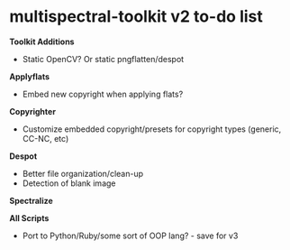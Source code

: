 multispectral-toolkit v2 to-do list
===================================

**Toolkit Additions**

* Static OpenCV? Or static pngflatten/despot


**Applyflats**

* Embed new copyright when applying flats?
  
  
**Copyrighter**

* Customize embedded copyright/presets for copyright types (generic, CC-NC, etc)
  
  
**Despot**

* Better file organization/clean-up
* Detection of blank image
  
  
**Spectralize**


  
**All Scripts**
  
* Port to Python/Ruby/some sort of OOP lang? - save for v3